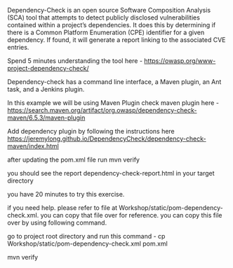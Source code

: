 Dependency-Check is an open source Software Composition Analysis (SCA) tool that attempts to detect publicly disclosed vulnerabilities contained within a project’s dependencies. It does this by determining if there is a Common Platform Enumeration (CPE) identifier for a given dependency. If found, it will generate a report linking to the associated CVE entries.


Spend 5 minutes understanding the tool here -   https://owasp.org/www-project-dependency-check/


Dependency-check has a command line interface, a Maven plugin, an Ant task, and a Jenkins plugin. 

In this example we will be using Maven Plugin
check maven plugin here - https://search.maven.org/artifact/org.owasp/dependency-check-maven/6.5.3/maven-plugin 

Add dependency plugin by following the instructions here 
https://jeremylong.github.io/DependencyCheck/dependency-check-maven/index.html

after updating the pom.xml file
run mvn verify

you should see the report dependency-check-report.html in your target directory

you have 20 minutes to try this exercise. 


if you need help. please refer to file at Workshop/static/pom-dependency-check.xml. you can copy that file over for reference. you can copy this file over by using following command.

go to project root directory and run this command - 
cp Workshop/static/pom-dependency-check.xml pom.xml

mvn verify
 

